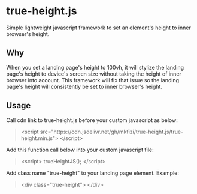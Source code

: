 # true-height.js
Simple lightweight javascript framework to set an element's height to inner browser's height.

## Why
When you set a landing page's height to 100vh, it will stylize the landing page's height to device's screen size without taking the height of inner browser into account. This framework will fix that issue so the landing page's height will consistently be set to inner browser's height.

## Usage
Call cdn link to true-height.js before your custom javascript as below:
> &lt;script src="https://<i></i>cdn<i></i>.jsdelivr.net/gh/mkfizi/true-height.js/true-height.min.js"> &lt;/script>

Add this function call below into your custom javascript file:
> &lt;script> trueHeightJS(); &lt;/script>

Add class name "true-height" to your landing page element. Example:

> &lt;div class="true-height"> &lt;/div>
